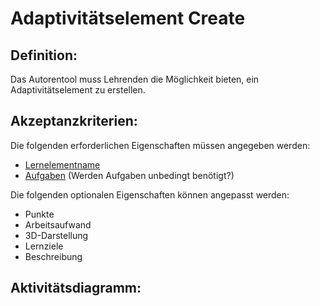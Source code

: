 # Adaptivitätselement Create

## Definition:

Das Autorentool muss Lehrenden die Möglichkeit bieten, ein Adaptivitätselement zu erstellen.

## Akzeptanzkriterien:

Die folgenden erforderlichen Eigenschaften müssen angegeben werden:

- [Lernelementname](AWA9001.md)
- [Aufgaben](AWA0005.md) (Werden Aufgaben unbedingt benötigt?)

Die folgenden optionalen Eigenschaften können angepasst werden:

- Punkte
- Arbeitsaufwand
- 3D-Darstellung
- Lernziele
- Beschreibung

## Aktivitätsdiagramm:


